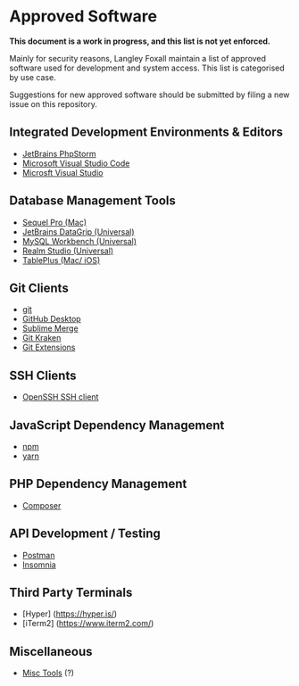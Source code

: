 # Approved Software

**This document is a work in progress, and this list is not yet enforced.**

Mainly for security reasons, Langley Foxall maintain a list of 
approved software used for development and system access. This list
is categorised by use case.

Suggestions for new approved software should be submitted by filing a
new issue on this repository.

## Integrated Development Environments & Editors

* [JetBrains PhpStorm](https://www.jetbrains.com/phpstorm/)
* [Microsoft Visual Studio Code](https://code.visualstudio.com/)
* [Microsft Visual Studio](https://visualstudio.microsoft.com/)

## Database Management Tools

* [Sequel Pro (Mac)](https://www.sequelpro.com/)
* [JetBrains DataGrip (Universal)](https://www.jetbrains.com/datagrip/download/)
* [MySQL Workbench (Universal)](https://www.mysql.com/products/workbench/)
* [Realm Studio (Universal)](https://realm.io/products/realm-studio/)
* [TablePlus (Mac/ iOS)](https://tableplus.io/)

## Git Clients

* [git](https://git-scm.com/)
* [GitHub Desktop](https://desktop.github.com/)
* [Sublime Merge](https://www.sublimemerge.com/)
* [Git Kraken](https://www.gitkraken.com/)
* [Git Extensions](https://github.com/gitextensions/gitextensions)

## SSH Clients

* [OpenSSH SSH client](https://www.openssh.com/)

## JavaScript Dependency Management

* [npm](https://www.npmjs.com/get-npm)
* [yarn](https://yarnpkg.com/lang/en/)

## PHP Dependency Management

* [Composer](https://getcomposer.org/)

## API Development / Testing

* [Postman](https://www.getpostman.com/)
* [Insomnia](https://insomnia.rest/)

## Third Party Terminals

* [Hyper] (https://hyper.is/)
* [iTerm2] (https://www.iterm2.com/)

## Miscellaneous

* [Misc Tools](misc-tools.md) (?)
